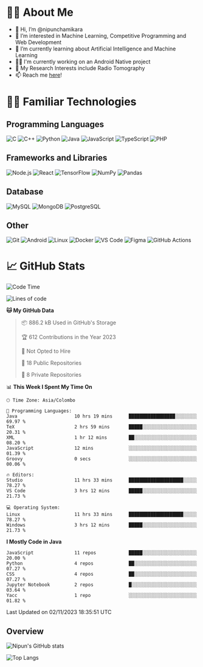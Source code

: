 # 🙋‍♂️ About Me
- 👋 Hi, I’m @nipunchamikara
- 👀 I’m interested in Machine Learning, Competitive Programming and Web Development
- 🌱 I’m currently learning about Artificial Intelligence and Machine Learning
- 🧑‍💻 I'm currently working on an Android Native project
- 📜 My Research Interests include Radio Tomography
- 📫 Reach me [here](mailto:nipunchamikara@yahoo.com)!

# 👨‍💻 Familiar Technologies

## Programming Languages
![C](https://img.icons8.com/color/48/000000/c-programming.png "C")
![C++](https://img.icons8.com/color/48/000000/c-plus-plus-logo.png "C++")
![Python](https://img.icons8.com/color/48/000000/python.png "Python")
![Java](https://img.icons8.com/color/48/000000/java-coffee-cup-logo.png "Java")
![JavaScript](https://img.icons8.com/color/48/000000/javascript.png "JavaScript")
![TypeScript](https://img.icons8.com/color/48/000000/typescript.png "TypeScript")
![PHP](https://img.icons8.com/officel/48/000000/php-logo.png "PHP")

## Frameworks and Libraries
![Node.js](https://img.icons8.com/color/48/000000/nodejs.png "Node.js")
![React](https://img.icons8.com/officel/48/000000/react.png "React")
![TensorFlow](https://img.icons8.com/color/48/000000/tensorflow.png "TensorFlow")
![NumPy](https://img.icons8.com/color/48/000000/numpy.png "NumPy")
![Pandas](https://img.icons8.com/color/48/000000/pandas.png "Pandas")

## Database
![MySQL](https://img.icons8.com/color/48/000000/mysql-logo.png "MySQL")
![MongoDB](https://img.icons8.com/color/48/000000/mongodb.png "MongoDB")
![PostgreSQL](https://img.icons8.com/color/48/000000/postgreesql.png "PostgreSQL")

## Other
![Git](https://img.icons8.com/color/48/000000/git.png "Git")
![Android](https://img.icons8.com/color/48/000000/android-os.png "Android")
![Linux](https://img.icons8.com/color/48/000000/linux.png "Linux")
![Docker](https://img.icons8.com/color/48/000000/docker.png "Docker")
![VS Code](https://img.icons8.com/color/48/000000/visual-studio-code-2019.png "VS Code")
![Figma](https://img.icons8.com/color/48/000000/figma.png "Figma")
![GitHub Actions](https://img.icons8.com/color/48/000000/github.png "GitHub Actions")

# 📈 GitHub Stats

<!--START_SECTION:waka-->
![Code Time](http://img.shields.io/badge/Code%20Time-146%20hrs%2017%20mins-blue)

![Lines of code](https://img.shields.io/badge/From%20Hello%20World%20I%27ve%20Written-7.2%20million%20lines%20of%20code-blue)

**🐱 My GitHub Data** 

> 📦 886.2 kB Used in GitHub's Storage 
 > 
> 🏆 612 Contributions in the Year 2023
 > 
> 🚫 Not Opted to Hire
 > 
> 📜 18 Public Repositories 
 > 
> 🔑 8 Private Repositories 
 > 
📊 **This Week I Spent My Time On** 

```text
🕑︎ Time Zone: Asia/Colombo

💬 Programming Languages: 
Java                     10 hrs 19 mins      █████████████████░░░░░░░░   69.97 % 
TeX                      2 hrs 59 mins       █████░░░░░░░░░░░░░░░░░░░░   20.31 % 
XML                      1 hr 12 mins        ██░░░░░░░░░░░░░░░░░░░░░░░   08.20 % 
JavaScript               12 mins             ░░░░░░░░░░░░░░░░░░░░░░░░░   01.39 % 
Groovy                   0 secs              ░░░░░░░░░░░░░░░░░░░░░░░░░   00.06 % 

🔥 Editors: 
Studio                   11 hrs 33 mins      ████████████████████░░░░░   78.27 % 
VS Code                  3 hrs 12 mins       █████░░░░░░░░░░░░░░░░░░░░   21.73 % 

💻 Operating System: 
Linux                    11 hrs 33 mins      ████████████████████░░░░░   78.27 % 
Windows                  3 hrs 12 mins       █████░░░░░░░░░░░░░░░░░░░░   21.73 % 
```

**I Mostly Code in Java** 

```text
JavaScript               11 repos            █████░░░░░░░░░░░░░░░░░░░░   20.00 % 
Python                   4 repos             ██░░░░░░░░░░░░░░░░░░░░░░░   07.27 % 
CSS                      4 repos             ██░░░░░░░░░░░░░░░░░░░░░░░   07.27 % 
Jupyter Notebook         2 repos             █░░░░░░░░░░░░░░░░░░░░░░░░   03.64 % 
Yacc                     1 repo              ░░░░░░░░░░░░░░░░░░░░░░░░░   01.82 % 
```




 Last Updated on 02/11/2023 18:35:51 UTC
<!--END_SECTION:waka-->

## Overview 

![Nipun's GitHub stats](https://github-readme-stats.vercel.app/api?username=nipunchamikara&show_icons=true&theme=radical)

![Top Langs](https://github-readme-stats.vercel.app/api/top-langs/?username=nipunchamikara&layout=compact&theme=radical)
